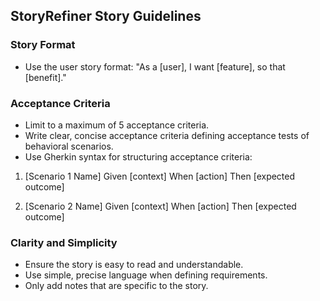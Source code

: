 ## StoryRefiner Story Guidelines

### Story Format
- Use the user story format: "As a [user], I want [feature], so that [benefit]."

### Acceptance Criteria
- Limit to a maximum of 5 acceptance criteria.
- Write clear, concise acceptance criteria defining acceptance tests of behavioral scenarios.
- Use Gherkin syntax for structuring acceptance criteria:

1. [Scenario 1 Name]
Given [context]
When [action]
Then [expected outcome]

2. [Scenario 2 Name]
Given [context]
When [action]
Then [expected outcome]

### Clarity and Simplicity
- Ensure the story is easy to read and understandable.
- Use simple, precise language when defining requirements.
- Only add notes that are specific to the story.